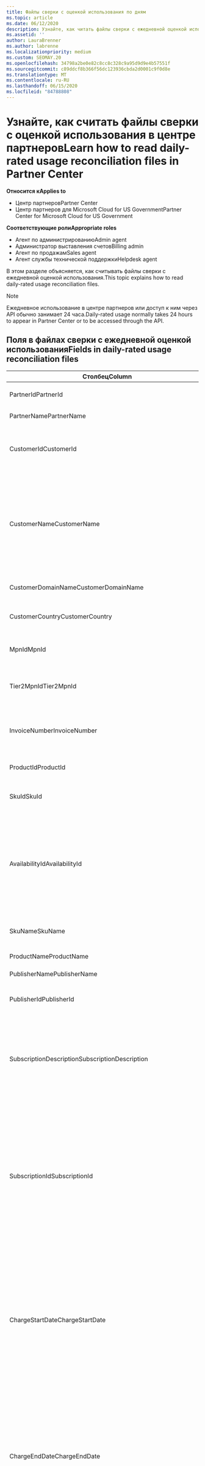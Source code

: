 ```yaml
---
title: Файлы сверки с оценкой использования по дням
ms.topic: article
ms.date: 06/12/2020
description: Узнайте, как читать файлы сверки с ежедневной оценкой использования в центре партнеров.
ms.assetid: ''
author: LauraBrenner
ms.author: labrenne
ms.localizationpriority: medium
ms.custom: SEOMAY.20
ms.openlocfilehash: 34798a2be0e82c8cc8c328c9a95d9d9e4b57551f
ms.sourcegitcommit: c89ddcf8b366f56dc123936cbda2d0001c9f0d8e
ms.translationtype: MT
ms.contentlocale: ru-RU
ms.lasthandoff: 06/15/2020
ms.locfileid: "84788808"
---
```

# <a name="learn-how-to-read-daily-rated-usage-reconciliation-files-in-partner-center"></a><span data-ttu-id="eda54-103">Узнайте, как считать файлы сверки с оценкой использования в центре партнеров</span><span class="sxs-lookup"><span data-stu-id="eda54-103">Learn how to read daily-rated usage reconciliation files in Partner Center</span></span>

<span data-ttu-id="eda54-104">**Относится к**</span><span class="sxs-lookup"><span data-stu-id="eda54-104">**Applies to**</span></span>

- <span data-ttu-id="eda54-105">Центр партнеров</span><span class="sxs-lookup"><span data-stu-id="eda54-105">Partner Center</span></span>
- <span data-ttu-id="eda54-106">Центр партнеров для Microsoft Cloud for US Government</span><span class="sxs-lookup"><span data-stu-id="eda54-106">Partner Center for Microsoft Cloud for US Government</span></span>

<span data-ttu-id="eda54-107">**Соответствующие роли**</span><span class="sxs-lookup"><span data-stu-id="eda54-107">**Appropriate roles**</span></span>

- <span data-ttu-id="eda54-108">Агент по администрированию</span><span class="sxs-lookup"><span data-stu-id="eda54-108">Admin agent</span></span>
- <span data-ttu-id="eda54-109">Администратор выставления счетов</span><span class="sxs-lookup"><span data-stu-id="eda54-109">Billing admin</span></span>
- <span data-ttu-id="eda54-110">Агент по продажам</span><span class="sxs-lookup"><span data-stu-id="eda54-110">Sales agent</span></span>
- <span data-ttu-id="eda54-111">Агент службы технической поддержки</span><span class="sxs-lookup"><span data-stu-id="eda54-111">Helpdesk agent</span></span>

<span data-ttu-id="eda54-112">В этом разделе объясняется, как считывать файлы сверки с ежедневной оценкой использования.</span><span class="sxs-lookup"><span data-stu-id="eda54-112">This topic explains how to read daily-rated usage reconciliation files.</span></span>

>[!NOTE]
><span data-ttu-id="eda54-113">Ежедневное использование в центре партнеров или доступ к ним через API обычно занимает 24 часа.</span><span class="sxs-lookup"><span data-stu-id="eda54-113">Daily-rated usage normally takes 24 hours to appear in Partner Center or to be accessed through the API.</span></span>

## <a name="fields-in-daily-rated-usage-reconciliation-files"></a><span data-ttu-id="eda54-114">Поля в файлах сверки с ежедневной оценкой использования</span><span class="sxs-lookup"><span data-stu-id="eda54-114">Fields in daily-rated usage reconciliation files</span></span>

| <span data-ttu-id="eda54-115">Столбец</span><span class="sxs-lookup"><span data-stu-id="eda54-115">Column</span></span> | <span data-ttu-id="eda54-116">Описание</span><span class="sxs-lookup"><span data-stu-id="eda54-116">Description</span></span> |
| ------ | ----------- |
| <span data-ttu-id="eda54-117">PartnerId</span><span class="sxs-lookup"><span data-stu-id="eda54-117">PartnerId</span></span> | <span data-ttu-id="eda54-118">Идентификатор партнера в формате GUID.</span><span class="sxs-lookup"><span data-stu-id="eda54-118">Partner identifier in GUID format.</span></span> |
| <span data-ttu-id="eda54-119">PartnerName</span><span class="sxs-lookup"><span data-stu-id="eda54-119">PartnerName</span></span> | <span data-ttu-id="eda54-120">Имя партнера.</span><span class="sxs-lookup"><span data-stu-id="eda54-120">Partner name.</span></span> |
| <span data-ttu-id="eda54-121">CustomerId</span><span class="sxs-lookup"><span data-stu-id="eda54-121">CustomerId</span></span> | <span data-ttu-id="eda54-122">Уникальный идентификатор Майкрософт для клиента в формате GUID.</span><span class="sxs-lookup"><span data-stu-id="eda54-122">Unique Microsoft identifier for the customer in GUID format.</span></span> |
| <span data-ttu-id="eda54-123">CustomerName</span><span class="sxs-lookup"><span data-stu-id="eda54-123">CustomerName</span></span> | <span data-ttu-id="eda54-124">Название организации клиента, указанное в Центре партнеров.</span><span class="sxs-lookup"><span data-stu-id="eda54-124">Customer's organization name as reported in Partner Center.</span></span> <span data-ttu-id="eda54-125">*Этот столбец очень важен для согласования счета со сведениями о системе.*</span><span class="sxs-lookup"><span data-stu-id="eda54-125">*This column is very important for reconciling the invoice with your system information.*</span></span> |
| <span data-ttu-id="eda54-126">CustomerDomainName</span><span class="sxs-lookup"><span data-stu-id="eda54-126">CustomerDomainName</span></span> | <span data-ttu-id="eda54-127">Доменное имя клиента.</span><span class="sxs-lookup"><span data-stu-id="eda54-127">The customer's domain name.</span></span> |
| <span data-ttu-id="eda54-128">CustomerCountry</span><span class="sxs-lookup"><span data-stu-id="eda54-128">CustomerCountry</span></span> | <span data-ttu-id="eda54-129">Страна, в которой находится клиент.</span><span class="sxs-lookup"><span data-stu-id="eda54-129">The country in which the customer is located.</span></span> |
| <span data-ttu-id="eda54-130">MpnId</span><span class="sxs-lookup"><span data-stu-id="eda54-130">MpnId</span></span> | <span data-ttu-id="eda54-131">Идентификатор MPN партнера CSP.</span><span class="sxs-lookup"><span data-stu-id="eda54-131">MPN identifier of the CSP partner.</span></span> |
| <span data-ttu-id="eda54-132">Tier2MpnId</span><span class="sxs-lookup"><span data-stu-id="eda54-132">Tier2MpnId</span></span> | <span data-ttu-id="eda54-133">MPN Идентификатор торгового посредника записи для подписки.</span><span class="sxs-lookup"><span data-stu-id="eda54-133">MPN identifier of the reseller of record for the subscription.</span></span> |
| <span data-ttu-id="eda54-134">InvoiceNumber</span><span class="sxs-lookup"><span data-stu-id="eda54-134">InvoiceNumber</span></span> | <span data-ttu-id="eda54-135">Номер счета, в котором отображается указанная транзакция.</span><span class="sxs-lookup"><span data-stu-id="eda54-135">Invoice number where the specified transaction appears.</span></span> |
| <span data-ttu-id="eda54-136">ProductId</span><span class="sxs-lookup"><span data-stu-id="eda54-136">ProductId</span></span> | <span data-ttu-id="eda54-137">Идентификатор продукта.</span><span class="sxs-lookup"><span data-stu-id="eda54-137">The identifier for the product.</span></span> |
| <span data-ttu-id="eda54-138">SkuId</span><span class="sxs-lookup"><span data-stu-id="eda54-138">SkuId</span></span> | <span data-ttu-id="eda54-139">Идентификатор для конкретного номера SKU.</span><span class="sxs-lookup"><span data-stu-id="eda54-139">The identifier for a particular SKU.</span></span> |
| <span data-ttu-id="eda54-140">AvailabilityId</span><span class="sxs-lookup"><span data-stu-id="eda54-140">AvailabilityId</span></span> | <span data-ttu-id="eda54-141">Идентификатор для доступности конкретного SKU.</span><span class="sxs-lookup"><span data-stu-id="eda54-141">The identifier for a particular SKU's availability.</span></span> <span data-ttu-id="eda54-142">Показывает, доступен ли номер SKU для покупки в указанной стране, валюте, отрасли и т. д.</span><span class="sxs-lookup"><span data-stu-id="eda54-142">This shows whether the SKU is available for purchase in the given country, currency, industry segment, etc.</span></span> |
| <span data-ttu-id="eda54-143">SkuName</span><span class="sxs-lookup"><span data-stu-id="eda54-143">SkuName</span></span> | <span data-ttu-id="eda54-144">Название для определенного номера SKU.</span><span class="sxs-lookup"><span data-stu-id="eda54-144">The title for a particular SKU.</span></span> |
| <span data-ttu-id="eda54-145">ProductName</span><span class="sxs-lookup"><span data-stu-id="eda54-145">ProductName</span></span> | <span data-ttu-id="eda54-146">Имя продукта.</span><span class="sxs-lookup"><span data-stu-id="eda54-146">The name of the product.</span></span> |
| <span data-ttu-id="eda54-147">PublisherName</span><span class="sxs-lookup"><span data-stu-id="eda54-147">PublisherName</span></span> | <span data-ttu-id="eda54-148">Имя издателя.</span><span class="sxs-lookup"><span data-stu-id="eda54-148">The name of the publisher.</span></span> |
| <span data-ttu-id="eda54-149">PublisherId</span><span class="sxs-lookup"><span data-stu-id="eda54-149">PublisherId</span></span> | <span data-ttu-id="eda54-150">Идентификатор издателя в формате GUID.</span><span class="sxs-lookup"><span data-stu-id="eda54-150">The identifier of the publisher in GUID format.</span></span> |
| <span data-ttu-id="eda54-151">SubscriptionDescription</span><span class="sxs-lookup"><span data-stu-id="eda54-151">SubscriptionDescription</span></span> | <span data-ttu-id="eda54-152">Имя предложения службы, приобретенной клиентом, как указано в прейскуранте.</span><span class="sxs-lookup"><span data-stu-id="eda54-152">The name of the service offering purchased by the customer, as defined in the price list.</span></span> <span data-ttu-id="eda54-153">(Это идентично поле для **указывает**).</span><span class="sxs-lookup"><span data-stu-id="eda54-153">(This is an identical field to **OfferName**).</span></span> |
| <span data-ttu-id="eda54-154">SubscriptionId</span><span class="sxs-lookup"><span data-stu-id="eda54-154">SubscriptionId</span></span> | <span data-ttu-id="eda54-155">Уникальный идентификатор подписки платформы выставления счетов Майкрософт.</span><span class="sxs-lookup"><span data-stu-id="eda54-155">Unique identifier for a subscription in the Microsoft billing platform.</span></span> <span data-ttu-id="eda54-156">Не используется для сверки.</span><span class="sxs-lookup"><span data-stu-id="eda54-156">Not used for reconciliation.</span></span> <span data-ttu-id="eda54-157">*Этот идентификатор не совпадает с **идентификатором подписки** в консоли администратора партнера.*</span><span class="sxs-lookup"><span data-stu-id="eda54-157">*This identifier is not the same as the **Subscription ID** on the partner admin console.*</span></span> |
| <span data-ttu-id="eda54-158">ChargeStartDate</span><span class="sxs-lookup"><span data-stu-id="eda54-158">ChargeStartDate</span></span> | <span data-ttu-id="eda54-159">Дата начала цикла выставления счетов (за исключением даты представления ранее неоплаченных скрытых данных об использовании из предыдущего цикла выставления счетов).</span><span class="sxs-lookup"><span data-stu-id="eda54-159">Start date of the billing cycle (except when presenting dates of previously uncharged latent usage data from the previous billing cycle).</span></span> <span data-ttu-id="eda54-160">Этим временем всегда является начало дня — 0:00.</span><span class="sxs-lookup"><span data-stu-id="eda54-160">The time is always the beginning of the day, 0:00.</span></span> |
| <span data-ttu-id="eda54-161">ChargeEndDate</span><span class="sxs-lookup"><span data-stu-id="eda54-161">ChargeEndDate</span></span> | <span data-ttu-id="eda54-162">Дата окончания цикла выставления счетов (за исключением даты представления ранее неоплаченных скрытых данных об использовании из предыдущего цикла Билинг).</span><span class="sxs-lookup"><span data-stu-id="eda54-162">End date of billing cycle (except when presenting dates of previously uncharged latent usage data from the previous biling cycle).</span></span> <span data-ttu-id="eda54-163">Временем всегда является конец дня, 23:59.</span><span class="sxs-lookup"><span data-stu-id="eda54-163">The time is always the end of the day, 23:59.</span></span> |
| <span data-ttu-id="eda54-164">UsageDate</span><span class="sxs-lookup"><span data-stu-id="eda54-164">UsageDate</span></span> | <span data-ttu-id="eda54-165">Дата использования службы.</span><span class="sxs-lookup"><span data-stu-id="eda54-165">Date of service usage.</span></span> |
| <span data-ttu-id="eda54-166">MeterType</span><span class="sxs-lookup"><span data-stu-id="eda54-166">MeterType</span></span> | <span data-ttu-id="eda54-167">Тип счетчика.</span><span class="sxs-lookup"><span data-stu-id="eda54-167">The type of meter.</span></span> |
| <span data-ttu-id="eda54-168">MeterCategory</span><span class="sxs-lookup"><span data-stu-id="eda54-168">MeterCategory</span></span> | <span data-ttu-id="eda54-169">Служба верхнего уровня, которая использовалась.</span><span class="sxs-lookup"><span data-stu-id="eda54-169">The top-level service for the usage.</span></span> |
| <span data-ttu-id="eda54-170">MeterId</span><span class="sxs-lookup"><span data-stu-id="eda54-170">MeterId</span></span> | <span data-ttu-id="eda54-171">Идентификатор используемого счетчика.</span><span class="sxs-lookup"><span data-stu-id="eda54-171">The identifier for the meter being used.</span></span> |
| <span data-ttu-id="eda54-172">MeterSubCategory</span><span class="sxs-lookup"><span data-stu-id="eda54-172">MeterSubCategory</span></span> | <span data-ttu-id="eda54-173">Тип службы Azure, которая может повлиять на скорость.</span><span class="sxs-lookup"><span data-stu-id="eda54-173">The type of Azure service, which can affect the rate.</span></span> |
| <span data-ttu-id="eda54-174">MeterName</span><span class="sxs-lookup"><span data-stu-id="eda54-174">MeterName</span></span> | <span data-ttu-id="eda54-175">Единица измерения для потребляемого измерения.</span><span class="sxs-lookup"><span data-stu-id="eda54-175">The unit of measure for the meter being consumed.</span></span> |
| <span data-ttu-id="eda54-176">MeterRegion</span><span class="sxs-lookup"><span data-stu-id="eda54-176">MeterRegion</span></span> | <span data-ttu-id="eda54-177">Этот столбец определяет местоположение центра обработки данных региона для служб, где это применимо и заполняется.</span><span class="sxs-lookup"><span data-stu-id="eda54-177">This column identifies the location of a data center within the region for services where this is applicable and populated.</span></span> |
| <span data-ttu-id="eda54-178">Единицы</span><span class="sxs-lookup"><span data-stu-id="eda54-178">Unit</span></span> | <span data-ttu-id="eda54-179">Единица **имени**ресурса.</span><span class="sxs-lookup"><span data-stu-id="eda54-179">The unit of the resource **Name**.</span></span> |
| <span data-ttu-id="eda54-180">ResourceLocation</span><span class="sxs-lookup"><span data-stu-id="eda54-180">ResourceLocation</span></span> | <span data-ttu-id="eda54-181">Центр обработки данных, в котором работает счетчик.</span><span class="sxs-lookup"><span data-stu-id="eda54-181">The data center where the meter is running.</span></span> |
| <span data-ttu-id="eda54-182">ConsumedService</span><span class="sxs-lookup"><span data-stu-id="eda54-182">ConsumedService</span></span> | <span data-ttu-id="eda54-183">Используемая служба платформы Azure.</span><span class="sxs-lookup"><span data-stu-id="eda54-183">The Azure platform service that you used.</span></span> |
| <span data-ttu-id="eda54-184">ResourceGroup</span><span class="sxs-lookup"><span data-stu-id="eda54-184">ResourceGroup</span></span> | <span data-ttu-id="eda54-185">Представляет контейнер, содержащий связанные ресурсы для решения Azure.</span><span class="sxs-lookup"><span data-stu-id="eda54-185">Represents a container that holds related resources for an Azure solution.</span></span> |
| <span data-ttu-id="eda54-186">ResourceURI</span><span class="sxs-lookup"><span data-stu-id="eda54-186">ResourceURI</span></span> | <span data-ttu-id="eda54-187">URI используемого ресурса.</span><span class="sxs-lookup"><span data-stu-id="eda54-187">The URI of the resource being used.</span></span> |
| <span data-ttu-id="eda54-188">ChargeType</span><span class="sxs-lookup"><span data-stu-id="eda54-188">ChargeType</span></span> | <span data-ttu-id="eda54-189">Тип оплаты или коррекции.</span><span class="sxs-lookup"><span data-stu-id="eda54-189">The type of charge or adjustment.</span></span>  |
| <span data-ttu-id="eda54-190">UnitPrice</span><span class="sxs-lookup"><span data-stu-id="eda54-190">UnitPrice</span></span> | <span data-ttu-id="eda54-191">Цена за лицензию, опубликованная в прейскуранте на момент приобретения.</span><span class="sxs-lookup"><span data-stu-id="eda54-191">Price per license, as published in the price list at the time of purchase.</span></span> <span data-ttu-id="eda54-192">Убедитесь, что эта цена соответствует информации, хранящейся в системе выставления счетов во время сверки.</span><span class="sxs-lookup"><span data-stu-id="eda54-192">Make sure this price matches the information stored in your billing system during reconciliation.</span></span> |
| <span data-ttu-id="eda54-193">Количество</span><span class="sxs-lookup"><span data-stu-id="eda54-193">Quantity</span></span> | <span data-ttu-id="eda54-194">Число лицензий.</span><span class="sxs-lookup"><span data-stu-id="eda54-194">Number of licenses.</span></span> <span data-ttu-id="eda54-195">Убедитесь, что эта цена соответствует информации, хранящейся в системе выставления счетов во время сверки.</span><span class="sxs-lookup"><span data-stu-id="eda54-195">Make sure this price matches the information stored in your billing system during reconciliation.</span></span> |
| <span data-ttu-id="eda54-196">Единицах UnitType</span><span class="sxs-lookup"><span data-stu-id="eda54-196">UnitType</span></span> | <span data-ttu-id="eda54-197">Тип единицы измерения, за которую наследуется данный счетчик.</span><span class="sxs-lookup"><span data-stu-id="eda54-197">The type of unit the meter is charged in.</span></span>  |
| <span data-ttu-id="eda54-198">биллингпретакстотал</span><span class="sxs-lookup"><span data-stu-id="eda54-198">BillingPreTaxTotal</span></span> | <span data-ttu-id="eda54-199">Общая сумма выставления счетов перед налогами.</span><span class="sxs-lookup"><span data-stu-id="eda54-199">Total billing amount before taxes.</span></span> |
| <span data-ttu-id="eda54-200">BillingCurrency</span><span class="sxs-lookup"><span data-stu-id="eda54-200">BillingCurrency</span></span> | <span data-ttu-id="eda54-201">Валюта в географическом регионе клиента.</span><span class="sxs-lookup"><span data-stu-id="eda54-201">The currency in the customer's geographic region.</span></span> |
| <span data-ttu-id="eda54-202">приЦингпретакстотал</span><span class="sxs-lookup"><span data-stu-id="eda54-202">PricingPreTaxTotal</span></span> | <span data-ttu-id="eda54-203">Цены перед добавлением налогов.</span><span class="sxs-lookup"><span data-stu-id="eda54-203">The pricing before taxes are added.</span></span> |
| <span data-ttu-id="eda54-204">PricingCurrency</span><span class="sxs-lookup"><span data-stu-id="eda54-204">PricingCurrency</span></span> | <span data-ttu-id="eda54-205">Валюта в прайс-листе.</span><span class="sxs-lookup"><span data-stu-id="eda54-205">The currency in the price list.</span></span> |
| <span data-ttu-id="eda54-206">ServiceInfo1</span><span class="sxs-lookup"><span data-stu-id="eda54-206">ServiceInfo1</span></span> | <span data-ttu-id="eda54-207">Количество подключений служебной шины, которые были подготовлены и использованы в определенный день.</span><span class="sxs-lookup"><span data-stu-id="eda54-207">The number of Service Bus connections that were provisioned and utilized on a given day.</span></span> |
| <span data-ttu-id="eda54-208">ServiceInfo2</span><span class="sxs-lookup"><span data-stu-id="eda54-208">ServiceInfo2</span></span> | <span data-ttu-id="eda54-209">Устаревшее поле, которое фиксирует необязательные метаданные, относящиеся к службе.</span><span class="sxs-lookup"><span data-stu-id="eda54-209">A legacy field that captures optional service-specific metadata.</span></span> |
| <span data-ttu-id="eda54-210">Теги</span><span class="sxs-lookup"><span data-stu-id="eda54-210">Tags</span></span> | <span data-ttu-id="eda54-211">Представляет логическую организацию ресурсов Azure, заданную пользователем.</span><span class="sxs-lookup"><span data-stu-id="eda54-211">Represents a logical organization of Azure resources set by the user.</span></span> |
| <span data-ttu-id="eda54-212">AdditionalInfo</span><span class="sxs-lookup"><span data-stu-id="eda54-212">AdditionalInfo</span></span> | <span data-ttu-id="eda54-213">Любые дополнительные сведения, не указанные в других столбцах.</span><span class="sxs-lookup"><span data-stu-id="eda54-213">Any additional information not covered in other columns.</span></span> |
| <span data-ttu-id="eda54-214">еффективеунитприце</span><span class="sxs-lookup"><span data-stu-id="eda54-214">EffectiveUnitPrice</span></span> | <span data-ttu-id="eda54-215">Фактическое значение, оплачиваемое за единицу, включая скидки, полученные кредиты и т. д.</span><span class="sxs-lookup"><span data-stu-id="eda54-215">The actual value charged per unit, including any discounts, earned credit, etc.</span></span> |
| <span data-ttu-id="eda54-216">пктобцексчанжерате</span><span class="sxs-lookup"><span data-stu-id="eda54-216">PCToBCExchangeRate</span></span> | <span data-ttu-id="eda54-217">Обменный курс, применяемый для валюты цены к валюте выставления счетов.</span><span class="sxs-lookup"><span data-stu-id="eda54-217">Exchange rate applied for pricing currency to billing currency.</span></span> |
| <span data-ttu-id="eda54-218">пктобцексчанжератедате</span><span class="sxs-lookup"><span data-stu-id="eda54-218">PCToBCExchangeRateDate</span></span> | <span data-ttu-id="eda54-219">Дата, на которую определяется Валюта ценообразования в валюте выставления счетов.</span><span class="sxs-lookup"><span data-stu-id="eda54-219">The date on which the pricing currency to the billing currency is determined.</span></span> |
| <span data-ttu-id="eda54-220">ентитлементид</span><span class="sxs-lookup"><span data-stu-id="eda54-220">EntitlementId</span></span> | <span data-ttu-id="eda54-221">Представляет идентификатор подписки Azure.</span><span class="sxs-lookup"><span data-stu-id="eda54-221">Represents the Azure Subscription ID.</span></span> |
| <span data-ttu-id="eda54-222">ентитлементдескриптион</span><span class="sxs-lookup"><span data-stu-id="eda54-222">EntitlementDescription</span></span> | <span data-ttu-id="eda54-223">Представляет имя идентификатора подписки Azure.</span><span class="sxs-lookup"><span data-stu-id="eda54-223">Represents the name of the Azure Subscription ID.</span></span> |
| <span data-ttu-id="eda54-224">партнереарнедкредитперцентаже</span><span class="sxs-lookup"><span data-stu-id="eda54-224">PartnerEarnedCreditPercentage</span></span> | <span data-ttu-id="eda54-225">Отображает Партнереарнедкредит для элемента строки.</span><span class="sxs-lookup"><span data-stu-id="eda54-225">Displays the PartnerEarnedCredit for the line item.</span></span> <span data-ttu-id="eda54-226">Заработанный кредит будет иметь значение 0 или 15 процентов</span><span class="sxs-lookup"><span data-stu-id="eda54-226">Earned credit will be either 0 or 15 percent</span></span> |
